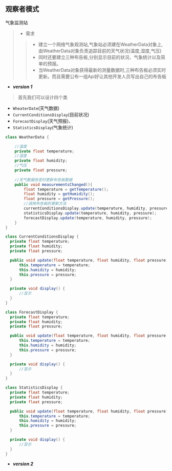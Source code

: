 ## 观察者模式

气象监测站 
 > + 需求
   >> + 建立一个网络气象观测站,气象站必须建在WeatherData对象上,由WeatherData对象负责追踪目前的天气状况(温度,湿度,气压)
   >> + 同时还要建立三种布告板,分别显示目前的状况、气象统计以及简单的预报。
   >> + 当WeatherData对象获得最新的测量数据时,三种布告板必须实时更新。而且需要公布一组Api好让其他开发人员写出自己的布告板

* ***version 1***

 > 首先我们可以设计四个类
  
   + `WheaterDate`(天气数据)
   + `CurrentConditionsDisplay`(目前状况)
   + `ForecastDisplay`(天气预报)、
   + `StatisticsDisplay`(气象统计)
   
```java
class WeatherData {

    //温度
    private float temperature;
    //湿度
    private float humidity;
    //气压
    private float pressure;
    
    //天气数据改变时更新布告板数据
    public void measurementsChanged(){
        float temperature = getTemperature();
        float humidity = getHumidity();
        float pressure = getPressure();
        //调用布告板的更新方法
        currentConditionsDisplay.update(temperature, humidity, pressure);
        statisticsDisplay.update(temperature, humidity, pressure);
        forecastDisplay.update(temperature, humidity, pressure);
    }
}

class CurrentConditionsDisplay {
  private float temperature;
  private float humidity;
  private float pressure;

  public void update(float temperature, float humidity, float pressure){
      this.temperature = temperature;
      this.humidity = humidity;
      this.pressure = pressure;
  }

  private void display() {
      //显示
  }  
}

class ForecastDisplay {
  private float temperature;
  private float humidity;
  private float pressure;

  public void update(float temperature, float humidity, float pressure){
      this.temperature = temperature;
      this.humidity = humidity;
      this.pressure = pressure;
  }

  private void display() {
      //显示
  }  
}

class StatisticsDisplay {
  private float temperature;
  private float humidity;
  private float pressure;

  public void update(float temperature, float humidity, float pressure){
      this.temperature = temperature;
      this.humidity = humidity;
      this.pressure = pressure;
  }

  private void display() {
      //显示
  }  
}
```
* ***version 2***



